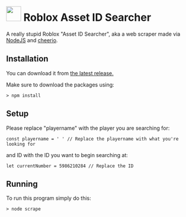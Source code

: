 # <img src="https://github.com/michealguy/roblox-assetsearcher/raw/main/icon.png" width="40"/> Roblox Asset ID Searcher
A really stupid Roblox "Asset ID Searcher", aka a web scraper made via [NodeJS](https://nodejs.org/en/download/current) and [cheerio](https://github.com/cheeriojs/cheerio). 

## Installation

You can download it from [the latest release.](https://github.com/michealguy/roblox-assetsearcher/releases/tag/v1.0)

Make sure to download the packages using:
```
> npm install
```

## Setup

Please replace "playername" with the player you are searching for:
```
const playername = ' ' // Replace the playername with what you're looking for
```
and ID with the ID you want to begin searching at:
```
let currentNumber = 5986210284 // Replace the ID
```

## Running
To run this program simply do this:
```
> node scrape
```
